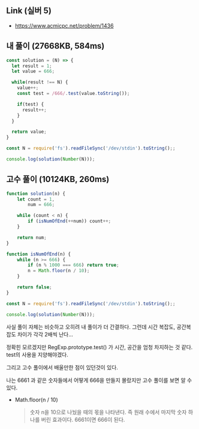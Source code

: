 ## Link (실버 5)    

- https://www.acmicpc.net/problem/1436   

## 내 풀이 (27668KB, 584ms)           

```javascript
const solution = (N) => {
  let result = 1;
  let value = 666;

  while(result !== N) {
    value++;
    const test = /666/.test(value.toString());

    if(test) {
      result++;
    }
  }

  return value;
}

const N = require('fs').readFileSync('/dev/stdin').toString();;

console.log(solution(Number(N)));
```

## 고수 풀이 (10124KB, 260ms)

```javascript
function solution(n) {
    let count = 1,
        num = 666;

    while (count < n) {
        if (isNumOfEnd(++num)) count++;
    }

    return num;
}

function isNumOfEnd(n) {
    while (n >= 666) {
        if (n % 1000 === 666) return true;
        n = Math.floor(n / 10);
    }

    return false;
}

const N = require('fs').readFileSync('/dev/stdin').toString();;

console.log(solution(Number(N)));
```


사실 풀이 자체는 비슷하고 오히려 내 풀이가 더 간결하다. 그런데 시간 복잡도, 공간복잡도 차이가 각각 2배씩 난다...

정확힌 모르겠지만 RegExp.prototype.test() 가 시간, 공간을 엄청 차지하는 것 같다. test의 사용을 지양해야겠다.

그리고 고수 풀이에서 배울만한 점이 있던것이 있다.

나는 6661 과 같은 숫자들에서 어떻게 666을 만들지 몰랐지만 고수 풀이를 보면 알 수 있다.

- Math.floor(n / 10)

    > 숫자 n을 10으로 나눴을 때의 몫을 나타낸다. 즉 원래 수에서 마지막 숫자 하나를 버린 효과이다. 6661이면 666이 된다.
